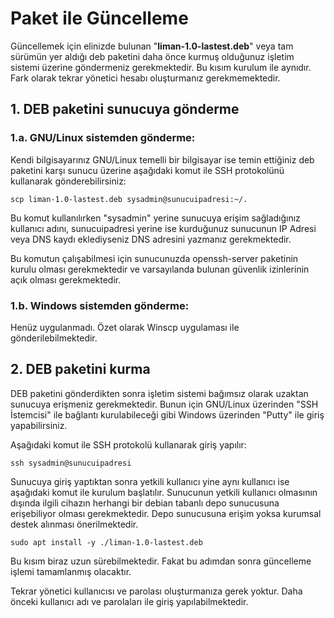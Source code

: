 # Paket ile Güncelleme

Güncellemek için elinizde bulunan "**liman-1.0-lastest.deb**" veya tam sürümün yer aldığı deb paketini daha önce kurmuş olduğunuz işletim sistemi üzerine göndermeniz gerekmektedir. Bu kısım kurulum ile aynıdır. Fark olarak tekrar yönetici hesabı oluşturmanız gerekmemektedir.

## 1. DEB paketini sunucuya gönderme

### 1.a. GNU/Linux sistemden gönderme:

Kendi bilgisayarınız GNU/Linux temelli bir bilgisayar ise temin ettiğiniz deb paketini karşı sunucu üzerine aşağıdaki komut ile SSH protokolünü kullanarak gönderebilirsiniz:

```text
scp liman-1.0-lastest.deb sysadmin@sunucuipadresi:~/.
```

Bu komut kullanılırken "sysadmin" yerine sunucuya erişim sağladığınız kullanıcı adını, sunucuipadresi yerine ise kurduğunuz sunucunun IP Adresi veya DNS kaydı eklediyseniz DNS adresini yazmanız gerekmektedir. 

Bu komutun çalışabilmesi için sunucunuzda openssh-server paketinin kurulu olması gerekmektedir ve varsayılanda bulunan güvenlik izinlerinin açık olması gerekmektedir.

### 1.b. Windows sistemden gönderme:

Henüz uygulanmadı. Özet olarak Winscp uygulaması ile gönderilebilmektedir.

## 2. DEB paketini kurma

DEB paketini gönderdikten sonra işletim sistemi bağımsız olarak uzaktan sunucuya erişmeniz gerekmektedir. Bunun için GNU/Linux üzerinden "SSH İstemcisi" ile bağlantı kurulabileceği gibi Windows üzerinden "Putty" ile giriş yapabilirsiniz. 

Aşağıdaki komut ile SSH protokolü kullanarak giriş yapılır:

```text
ssh sysadmin@sunucuipadresi
```

Sunucuya giriş yaptıktan sonra yetkili kullanıcı yine aynı kullanıcı ise aşağıdaki komut ile kurulum başlatılır. Sunucunun yetkili kullanıcı olmasının dışında ilgili cihazın herhangi bir debian tabanlı depo sunucusuna erişebiliyor olması gerekmektedir. Depo sunucusuna erişim yoksa kurumsal destek alınması önerilmektedir.

```text
sudo apt install -y ./liman-1.0-lastest.deb
```

Bu kısım biraz uzun sürebilmektedir. Fakat bu adımdan sonra güncelleme işlemi tamamlanmış olacaktır.

Tekrar yönetici kullanıcısı ve parolası oluşturmanıza gerek yoktur. Daha önceki kullanıcı adı ve parolaları ile giriş yapılabilmektedir.


